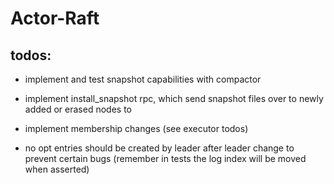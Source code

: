 # Actor-Raft

## todos:

- implement and test snapshot capabilities with compactor
- implement install_snapshot rpc, which send snapshot files over to newly added or erased nodes to
- implement membership changes (see executor todos)



- no opt entries should be created by leader after leader change to prevent certain bugs (remember in tests the log
  index will be moved when asserted)
